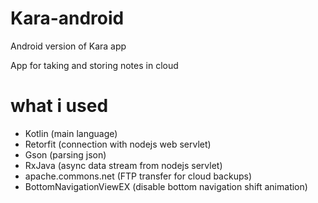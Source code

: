 # Kara-android
Android version of Kara app

App for taking and storing notes in cloud 

# what i used

 - Kotlin					(main language)
 - Retorfit 				(connection with nodejs web servlet)
 - Gson						(parsing json)
 - RxJava					(async data stream from nodejs servlet)
 - apache.commons.net 		(FTP transfer for cloud backups)
 - BottomNavigationViewEX	(disable bottom navigation shift animation)
